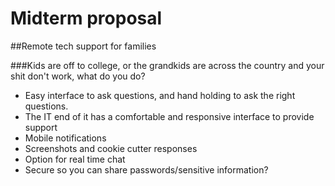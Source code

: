 # Midterm proposal
##Remote tech support for families

###Kids are off to college, or the grandkids are across the country and your shit don't work, what do you do?
* Easy interface to ask questions, and hand holding to ask the right questions.
* The IT end of it has a comfortable and responsive interface to provide support
* Mobile notifications
* Screenshots and cookie cutter responses
* Option for real time chat
* Secure so you can share passwords/sensitive information?